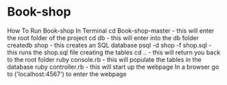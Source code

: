 # Book-shop
How To Run Book-shop In Terminal
cd Book-shop-master - this will enter the root folder of the project
cd db - this will enter into the db folder
createdb shop - this creates an SQL database
psql -d shop -f shop.sql - this runs the shop.sql file creating the tables
cd .. - this will return you back to the root folder
ruby console.rb - this will populate the tables in the database
ruby controller.rb - this will start up the webpage
In a browser go to ('localhost:4567') to enter the webpage
